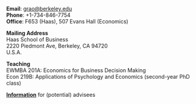 __Email__: [grao@berkeley.edu](grao@berkeley.edu)  
__Phone__: +1-734-846-7754  
__Office__:  F653 (Haas), 507 Evans Hall (Economics)

__Mailing Address__  
Haas School of Business   
2220 Piedmont Ave, 
Berkeley, CA 94720  
U.S.A.  

__Teaching__  
EWMBA 201A: Economics for Business Decision Making   
Econ 219B: Applications of Psychology and Economics (second-year PhD class)

__[Information](/info_for_potential)__ for (potential) advisees

